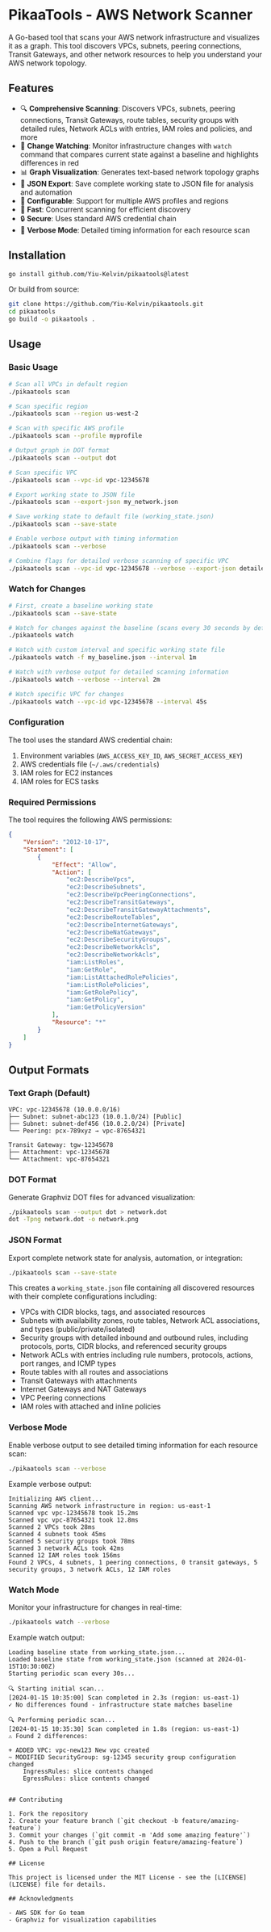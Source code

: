 # PikaaTools - AWS Network Scanner

A Go-based tool that scans your AWS network infrastructure and visualizes it as a graph. This tool discovers VPCs, subnets, peering connections, Transit Gateways, and other network resources to help you understand your AWS network topology.

## Features

- 🔍 **Comprehensive Scanning**: Discovers VPCs, subnets, peering connections, Transit Gateways, route tables, security groups with detailed rules, Network ACLs with entries, IAM roles and policies, and more
- 👀 **Change Watching**: Monitor infrastructure changes with `watch` command that compares current state against a baseline and highlights differences in red
- 📊 **Graph Visualization**: Generates text-based network topology graphs
- 💾 **JSON Export**: Save complete working state to JSON file for analysis and automation
- 🔧 **Configurable**: Support for multiple AWS profiles and regions
- 🚀 **Fast**: Concurrent scanning for efficient discovery
- 🔒 **Secure**: Uses standard AWS credential chain
- 📝 **Verbose Mode**: Detailed timing information for each resource scan

## Installation

```bash
go install github.com/Yiu-Kelvin/pikaatools@latest
```

Or build from source:

```bash
git clone https://github.com/Yiu-Kelvin/pikaatools.git
cd pikaatools
go build -o pikaatools .
```

## Usage

### Basic Usage

```bash
# Scan all VPCs in default region
./pikaatools scan

# Scan specific region
./pikaatools scan --region us-west-2

# Scan with specific AWS profile
./pikaatools scan --profile myprofile

# Output graph in DOT format
./pikaatools scan --output dot

# Scan specific VPC
./pikaatools scan --vpc-id vpc-12345678

# Export working state to JSON file
./pikaatools scan --export-json my_network.json

# Save working state to default file (working_state.json)
./pikaatools scan --save-state

# Enable verbose output with timing information
./pikaatools scan --verbose

# Combine flags for detailed verbose scanning of specific VPC
./pikaatools scan --vpc-id vpc-12345678 --verbose --export-json detailed_scan.json
```

### Watch for Changes

```bash
# First, create a baseline working state
./pikaatools scan --save-state

# Watch for changes against the baseline (scans every 30 seconds by default)
./pikaatools watch

# Watch with custom interval and specific working state file
./pikaatools watch -f my_baseline.json --interval 1m

# Watch with verbose output for detailed scanning information
./pikaatools watch --verbose --interval 2m

# Watch specific VPC for changes
./pikaatools watch --vpc-id vpc-12345678 --interval 45s
```

### Configuration

The tool uses the standard AWS credential chain:
1. Environment variables (`AWS_ACCESS_KEY_ID`, `AWS_SECRET_ACCESS_KEY`)
2. AWS credentials file (`~/.aws/credentials`)
3. IAM roles for EC2 instances
4. IAM roles for ECS tasks

### Required Permissions

The tool requires the following AWS permissions:

```json
{
    "Version": "2012-10-17",
    "Statement": [
        {
            "Effect": "Allow",
            "Action": [
                "ec2:DescribeVpcs",
                "ec2:DescribeSubnets",
                "ec2:DescribeVpcPeeringConnections",
                "ec2:DescribeTransitGateways",
                "ec2:DescribeTransitGatewayAttachments",
                "ec2:DescribeRouteTables",
                "ec2:DescribeInternetGateways",
                "ec2:DescribeNatGateways",
                "ec2:DescribeSecurityGroups",
                "ec2:DescribeNetworkAcls",
                "ec2:DescribeNetworkAcls",
                "iam:ListRoles",
                "iam:GetRole",
                "iam:ListAttachedRolePolicies",
                "iam:ListRolePolicies",
                "iam:GetRolePolicy",
                "iam:GetPolicy",
                "iam:GetPolicyVersion"
            ],
            "Resource": "*"
        }
    ]
}
```

## Output Formats

### Text Graph (Default)
```
VPC: vpc-12345678 (10.0.0.0/16)
├── Subnet: subnet-abc123 (10.0.1.0/24) [Public]
├── Subnet: subnet-def456 (10.0.2.0/24) [Private]
└── Peering: pcx-789xyz → vpc-87654321

Transit Gateway: tgw-12345678
├── Attachment: vpc-12345678
└── Attachment: vpc-87654321
```

### DOT Format
Generate Graphviz DOT files for advanced visualization:

```bash
./pikaatools scan --output dot > network.dot
dot -Tpng network.dot -o network.png
```

### JSON Format
Export complete network state for analysis, automation, or integration:

```bash
./pikaatools scan --save-state
```

This creates a `working_state.json` file containing all discovered resources with their complete configurations including:
- VPCs with CIDR blocks, tags, and associated resources
- Subnets with availability zones, route tables, Network ACL associations, and types (public/private/isolated)
- Security groups with detailed inbound and outbound rules, including protocols, ports, CIDR blocks, and referenced security groups
- Network ACLs with entries including rule numbers, protocols, actions, port ranges, and ICMP types
- Route tables with all routes and associations
- Transit Gateways with attachments
- Internet Gateways and NAT Gateways
- VPC Peering connections
- IAM roles with attached and inline policies

### Verbose Mode

Enable verbose output to see detailed timing information for each resource scan:

```bash
./pikaatools scan --verbose
```

Example verbose output:
```
Initializing AWS client...
Scanning AWS network infrastructure in region: us-east-1
Scanned vpc vpc-12345678 took 15.2ms
Scanned vpc vpc-87654321 took 12.8ms
Scanned 2 VPCs took 28ms
Scanned 4 subnets took 45ms
Scanned 5 security groups took 78ms
Scanned 3 network ACLs took 42ms
Scanned 12 IAM roles took 156ms
Found 2 VPCs, 4 subnets, 1 peering connections, 0 transit gateways, 5 security groups, 3 network ACLs, 12 IAM roles
```

### Watch Mode

Monitor your infrastructure for changes in real-time:

```bash
./pikaatools watch --verbose
```

Example watch output:
```
Loading baseline state from working_state.json...
Loaded baseline state from working_state.json (scanned at 2024-01-15T10:30:00Z)
Starting periodic scan every 30s...

🔍 Starting initial scan...
[2024-01-15 10:35:00] Scan completed in 2.3s (region: us-east-1)
✓ No differences found - infrastructure state matches baseline

🔍 Performing periodic scan...
[2024-01-15 10:35:30] Scan completed in 1.8s (region: us-east-1)
⚠ Found 2 differences:

+ ADDED VPC: vpc-new123 New vpc created
~ MODIFIED SecurityGroup: sg-12345 security group configuration changed
    IngressRules: slice contents changed
    EgressRules: slice contents changed
```
```

## Contributing

1. Fork the repository
2. Create your feature branch (`git checkout -b feature/amazing-feature`)
3. Commit your changes (`git commit -m 'Add some amazing feature'`)
4. Push to the branch (`git push origin feature/amazing-feature`)
5. Open a Pull Request

## License

This project is licensed under the MIT License - see the [LICENSE](LICENSE) file for details.

## Acknowledgments

- AWS SDK for Go team
- Graphviz for visualization capabilities